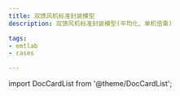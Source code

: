```yaml
---
title: 双馈风机标准封装模型
description: 双馈风机标准封装模型(平均化、单机倍乘)

tags:
- emtlab
- cases

---
```


import DocCardList from '@theme/DocCardList';

<DocCardList />